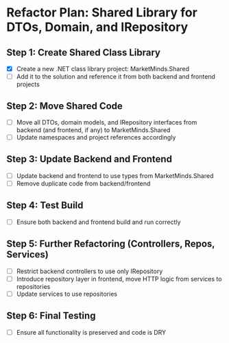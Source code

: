 # Refactor Plan: Shared Library for DTOs, Domain, and IRepository

## Step 1: Create Shared Class Library
- [x] Create a new .NET class library project: MarketMinds.Shared
- [ ] Add it to the solution and reference it from both backend and frontend projects

## Step 2: Move Shared Code
- [ ] Move all DTOs, domain models, and IRepository interfaces from backend (and frontend, if any) to MarketMinds.Shared
- [ ] Update namespaces and project references accordingly

## Step 3: Update Backend and Frontend
- [ ] Update backend and frontend to use types from MarketMinds.Shared
- [ ] Remove duplicate code from backend/frontend

## Step 4: Test Build
- [ ] Ensure both backend and frontend build and run correctly

## Step 5: Further Refactoring (Controllers, Repos, Services)
- [ ] Restrict backend controllers to use only IRepository
- [ ] Introduce repository layer in frontend, move HTTP logic from services to repositories
- [ ] Update services to use repositories

## Step 6: Final Testing
- [ ] Ensure all functionality is preserved and code is DRY 